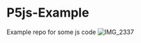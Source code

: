 # P5js-Example
Example repo for some js code
![IMG_2337]([https://github.com/areidakpena-ssis/P5js-Example/assets/153045302/0f1f8fc4-e85d-41df-b0a7-52b805b38049](https://github.com/areidakpena-ssis/P5js-Example/blob/main/IMG_1951.jpg)https://github.com/areidakpena-ssis/P5js-Example/blob/main/IMG_1951.jpg)
